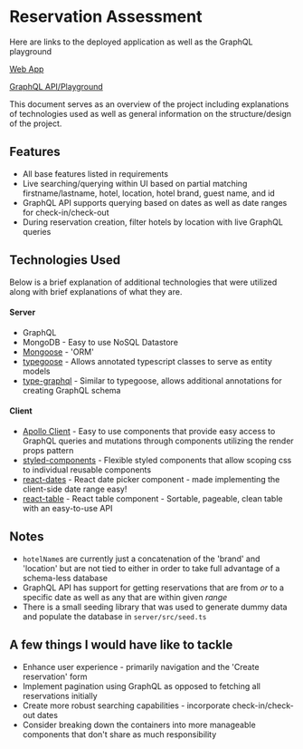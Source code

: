 
Reservation Assessment
===============================
Here are links to the deployed application as well as the GraphQL playground

[Web App](https://reservations-client-qbolt.herokuapp.com/)

[GraphQL API/Playground](https://reservations-api-qbolt.herokuapp.com/)

This document serves as an overview of the project including explanations of technologies used  as well as general information on the structure/design of the project.

## Features
* All base features listed in requirements
* Live searching/querying within UI based on partial matching firstname/lastname, hotel, location, hotel brand, guest name, and id
* GraphQL API supports querying based on dates as well as date ranges for check-in/check-out
* During reservation creation, filter hotels by location with live GraphQL queries

## Technologies Used

Below is a brief explanation of additional technologies that were utilized along with brief explanations of what they are.

#### Server
* GraphQL
* MongoDB - Easy to use NoSQL Datastore
* [Mongoose](https://mongoosejs.com/docs/) - 'ORM'
* [typegoose](https://github.com/szokodiakos/typegoose) - Allows annotated typescript classes to serve as entity models
* [type-graphql](https://typegraphql.ml/) - Similar to typegoose, allows additional annotations for creating GraphQL schema

#### Client
* [Apollo Client](https://www.apollographql.com/) - Easy to use components that provide easy access to GraphQL queries and mutations through components utilizing the render props pattern
* [styled-components](https://www.styled-components.com/) - Flexible styled components that allow scoping css to individual reusable components
* [react-dates](https://github.com/airbnb/react-dates) - React date picker component - made implementing the client-side date range easy!
* [react-table](https://www.npmjs.com/package/react-table) - React table component - Sortable, pageable, clean table with an easy-to-use API

## Notes
* `hotelName`s are currently just a concatenation of the 'brand' and 'location' but are not tied to either in order to take full advantage of a schema-less database
* GraphQL API has support for getting reservations that are from *or* to a specific date as well as any that are within given *range*
* There is a small seeding library that was used to generate dummy data and populate the database in `server/src/seed.ts`

## A few things I would have like to tackle

* Enhance user experience - primarily navigation and the 'Create reservation' form
* Implement pagination using GraphQL as opposed to fetching all reservations initially
* Create more robust searching capabilities - incorporate check-in/check-out dates
* Consider breaking down the containers into more manageable components that don't share as much responsibility
